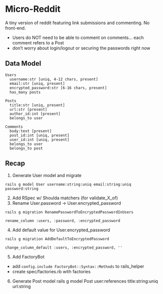 # Micro-Reddit

A tiny version of reddit featuring link submissions and commenting. No front-end.

* Users do NOT need to be able to comment on comments… each comment refers to a Post
* don’t worry about login/logout or securing the passwords right now

Data Model
----------
```
Users
  username:str [uniq, 4-12 chars, present]
  email:str [uniq, present]
  encrypted_password:str [6-16 chars, present]
  has_many posts

Posts
  title:str [uniq, present]
  url:str [present]
  author_id:int [present]
  belongs_to user

Comments
  body:text [present]
  post_id:int [uniq, present]
  user_id:int [uniq, present]
  belongs_to user
  belongs_to post
```

Recap
-----
1. Generate User model and migrate
```
rails g model User username:string:uniq email:string:uniq password:string
```
2. Add RSpec w/ Shoulda matchers (for validate_X_of)
3. Rename User.password -> User.encrypted_password
```
rails g migration RenamePasswordToEncryptedPasswordInUsers

rename_column :users, :password, :encrypted_password
```
4. Add default value for User.encrypted_password
```
rails g migration AddDefaultToEncryptedPassword

change_column_default :users, :encrypted_password, ''
```
5. Add FactoryBot
* add `config.include FactoryBot::Syntax::Methods` to rails_helper
* create spec/factories.rb with factories

6. Generate Post model
rails g model Post user:references title:string:uniq url:string
